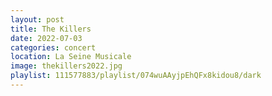 ```yaml
---
layout: post
title: The Killers
date: 2022-07-03
categories: concert
location: La Seine Musicale
image: thekillers2022.jpg
playlist: 111577883/playlist/074wuAAyjpEhQFx8kidou8/dark
---
```

